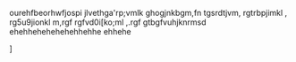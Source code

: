 ourehfbeorhwfjospi jlvethga'rp;vmlk
ghogjnkbgm,fn
tgsrdtjvm,
rgtrbpjimkl ,
rg5u9jionkl m,rgf
rgfvd0i[ko;ml ,.rgf
gtbgfvuhjknrmsd
ehehhehehehehehhehhe
ehhehe

]